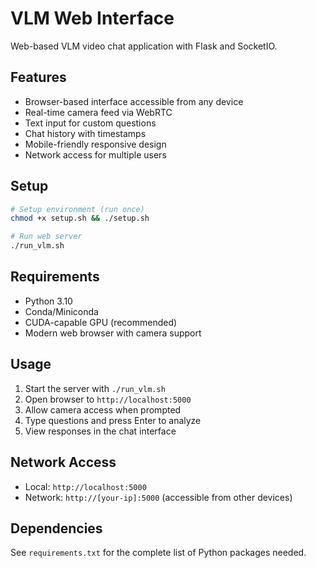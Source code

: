 # VLM Web Interface

Web-based VLM video chat application with Flask and SocketIO.

## Features
- Browser-based interface accessible from any device
- Real-time camera feed via WebRTC
- Text input for custom questions  
- Chat history with timestamps
- Mobile-friendly responsive design
- Network access for multiple users

## Setup

```bash
# Setup environment (run once)
chmod +x setup.sh && ./setup.sh

# Run web server
./run_vlm.sh
```

## Requirements
- Python 3.10
- Conda/Miniconda  
- CUDA-capable GPU (recommended)
- Modern web browser with camera support

## Usage
1. Start the server with `./run_vlm.sh`
2. Open browser to `http://localhost:5000`
3. Allow camera access when prompted
4. Type questions and press Enter to analyze
5. View responses in the chat interface

## Network Access
- Local: `http://localhost:5000`
- Network: `http://[your-ip]:5000` (accessible from other devices)

## Dependencies
See `requirements.txt` for the complete list of Python packages needed.